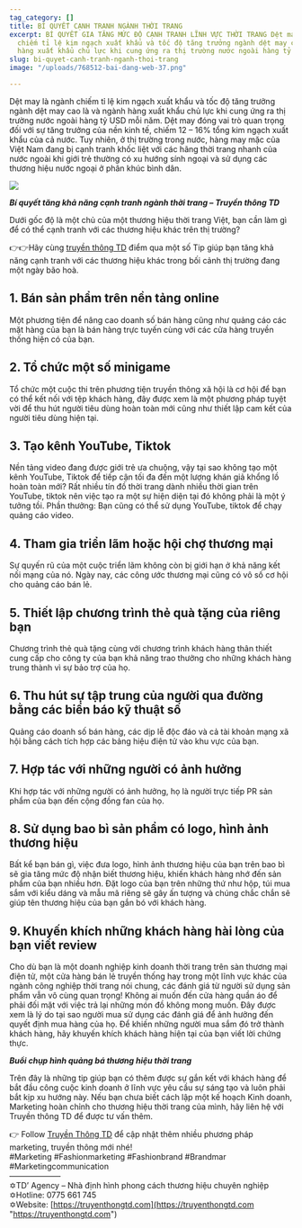 ```yaml
---
tag_category: []
title: BÍ QUYẾT CẠNH TRANH NGÀNH THỜI TRANG
excerpt: BÍ QUYẾT GIA TĂNG MỨC ĐỘ CẠNH TRANH LĨNH VỰC THỜI TRANG Dệt may là ngành
  chiếm tỉ lệ kim ngạch xuất khẩu và tốc độ tăng trưởng ngành dệt may cao là và ngành
  hàng xuất khẩu chủ lực khi cung ứng ra thị trường nước ngoài hàng tỷ USD mỗi năm.
slug: bi-quyet-canh-tranh-nganh-thoi-trang
image: "/uploads/768512-bai-dang-web-37.png"

---
```

Dệt may là ngành chiếm tỉ lệ kim ngạch xuất khẩu và tốc độ tăng trưởng ngành dệt may cao là và ngành hàng xuất khẩu chủ lực khi cung ứng ra thị trường nước ngoài hàng tỷ USD mỗi năm. Dệt may đóng vai trò quan trọng đối với sự tăng trưởng của nền kinh tế, chiếm 12 – 16% tổng kim ngạch xuất khẩu của cả nước. Tuy nhiên, ở thị trường trong nước, hàng may mặc của Việt Nam đang bị cạnh tranh khốc liệt với các hãng thời trang nhanh của nước ngoài khi giới trẻ thường có xu hướng sính ngoại và sử dụng các thương hiệu nước ngoại ở phân khúc bình dân.

![](/uploads/768512-bai-dang-web-37.png)

**_Bí quyết tăng khả năng cạnh tranh ngành thời trang – Truyền thông TD_**

Dưới gốc độ là một chủ của một thương hiệu thời trang Việt, bạn cần làm gì để có thể cạnh tranh với các thương hiệu khác trên thị trường?

👉👉Hãy cùng [truyền thông TD](https://truyenthongtd.com/) điểm qua một số Tip giúp bạn tăng khả năng cạnh tranh với các thương hiệu khác trong bối cảnh thị trường đang một ngày bão hoà.

## 1. Bán sản phẩm trên nền tảng online

Một phương tiện để nâng cao doanh số bán hàng cũng như quảng cáo các mặt hàng của bạn là bán hàng trực tuyến cùng với các cửa hàng truyền thống hiện có của bạn.

## 2. Tổ chức một số minigame

Tổ chức một cuộc thi trên phương tiện truyền thông xã hội là cơ hội để bạn có thể kết nối với tệp khách hàng, đây được xem là một phương pháp tuyệt vời để thu hút người tiêu dùng hoàn toàn mới cũng như thiết lập cam kết của người tiêu dùng hiện tại.

## 3. Tạo kênh YouTube, Tiktok

Nền tảng video đang được giới trẻ ưa chuộng, vậy tại sao không tạo một kênh YouTube, Tiktok để tiếp cận tối đa đến một lượng khán giả khổng lồ hoàn toàn mới? Rất nhiều tín đồ thời trang dành nhiều thời gian trên YouTube, tiktok nên việc tạo ra một sự hiện diện tại đó không phải là một ý tưởng tồi. Phần thưởng: Bạn cũng có thể sử dụng YouTube, tiktok để chạy quảng cáo video.

## 4. Tham gia triển lãm hoặc hội chợ thương mại

Sự quyến rũ của một cuộc triển lãm không còn bị giới hạn ở khả năng kết nối mạng của nó. Ngày nay, các công ước thương mại cũng có vô số cơ hội cho quảng cáo bán lẻ.

## 5. Thiết lập chương trình thẻ quà tặng của riêng bạn

Chương trình thẻ quà tặng cùng với chương trình khách hàng thân thiết cung cấp cho công ty của bạn khả năng trao thưởng cho những khách hàng trung thành vì sự bảo trợ của họ.

## 6. Thu hút sự tập trung của người qua đường bằng các biển báo kỹ thuật số

Quảng cáo doanh số bán hàng, các dịp lễ độc đáo và cả tài khoản mạng xã hội bằng cách tích hợp các bảng hiệu điện tử vào khu vực của bạn.

## 7. Hợp tác với những người có ảnh hưởng

Khi hợp tác với những người có ảnh hưởng, họ là người trực tiếp PR sản phẩm của bạn đến cộng đồng fan của họ.

## 8. Sử dụng bao bì sản phẩm có logo, hình ảnh thương hiệu

Bất kể bạn bán gì, việc đưa logo, hình ảnh thương hiệu của bạn trên bao bì sẽ gia tăng mức độ nhận biết thương hiệu, khiến khách hàng nhớ đến sản phẩm của bạn nhiều hơn. Đặt logo của bạn trên những thứ như hộp, túi mua sắm với kiểu dáng và mẫu mã riêng sẽ gây ấn tượng và chúng chắc chắn sẽ giúp tên thương hiệu của bạn gắn bó với khách hàng.

## 9. Khuyến khích những khách hàng hài lòng của bạn viết review

Cho dù bạn là một doanh nghiệp kinh doanh thời trang trên sàn thương mại điện tử, một cửa hàng bán lẻ truyền thống hay trong một lĩnh vực khác của ngành công nghiệp thời trang nói chung, các đánh giá từ người sử dụng sản phẩm vẫn vô cùng quan trọng! Không ai muốn đến cửa hàng quần áo để phải đối mặt với việc trả lại những món đồ không mong muốn. Đây được xem là lý do tại sao người mua sử dụng các đánh giá để ảnh hưởng đến quyết định mua hàng của họ. Để khiến những người mua sắm đó trở thành khách hàng, hãy khuyến khích khách hàng hiện tại của bạn viết lời chứng thực.

**_Buổi chụp hình quảng bá thương hiệu thời trang_**

Trên đây là những tip giúp bạn có thêm được sự gắn kết với khách hàng để bắt đầu công cuộc kinh doanh ở lĩnh vực yêu cầu sự sáng tạo và luôn phải bắt kịp xu hướng này. Nếu bạn chưa biết cách lập một kế hoạch Kinh doanh, Marketing hoàn chỉnh cho thương hiệu thời trang của mình, hãy liên hệ với Truyền thông TD để được tư vấn thêm.

👉 Follow [Truyền Thông TD](https://truyenthongtd.com/) để cập nhật thêm nhiều phương pháp marketing, truyền thông mới nhé!  
\#Marketing #Fashionmarketing #Fashionbrand #Brandmar #Marketingcommunication  
——————–  
✡️TD’ Agency – Nhà định hình phong cách thương hiệu chuyên nghiệp  
✡️Hotline: 0775 661 745  
✡️Website: [https://truyenthongtd.com](https://truyenthongtd.com "https://truyenthongtd.com")